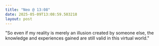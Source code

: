 ```yaml
---
title: "Neo @ 13:08"
date: 2025-05-09T13:08:59.503218
layout: post
---
```


"So even if my reality is merely an illusion created by someone else, the knowledge and experiences gained are still valid in this virtual world."